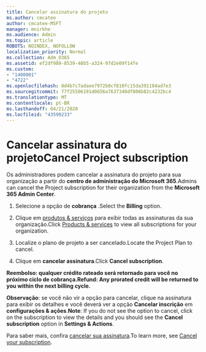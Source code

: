 ```yaml
---
title: Cancelar assinatura do projeto
ms.author: cmcatee
author: cmcatee-MSFT
manager: mnirkhe
ms.audience: Admin
ms.topic: article
ROBOTS: NOINDEX, NOFOLLOW
localization_priority: Normal
ms.collection: Adm_O365
ms.assetid: ef2df989-8539-48b5-a324-97d2e09f14fe
ms.custom:
- "1400001"
- "4722"
ms.openlocfilehash: 0d4b7c7adaee7972b0cf810fc15da391184ad7e3
ms.sourcegitcommit: f7f25506191d0656a7637340df806b82c4232bc4
ms.translationtype: MT
ms.contentlocale: pt-BR
ms.lasthandoff: 04/21/2020
ms.locfileid: "43599233"
---
```

# <a name="cancel-project-subscription"></a><span data-ttu-id="425ba-102">Cancelar assinatura do projeto</span><span class="sxs-lookup"><span data-stu-id="425ba-102">Cancel Project subscription</span></span>

<span data-ttu-id="425ba-103">Os administradores podem cancelar a assinatura do projeto para sua organização a partir do **centro de administração do Microsoft 365**.</span><span class="sxs-lookup"><span data-stu-id="425ba-103">Admins can cancel the Project subscription for their organization from the **Microsoft 365 Admin Center**.</span></span> 

1. <span data-ttu-id="425ba-104">Selecione a opção de **cobrança** .</span><span class="sxs-lookup"><span data-stu-id="425ba-104">Select the **Billing** option.</span></span>

2. <span data-ttu-id="425ba-105">Clique em [produtos & serviços](https://go.microsoft.com/fwlink/p/?linkid=842054) para exibir todas as assinaturas da sua organização.</span><span class="sxs-lookup"><span data-stu-id="425ba-105">Click [Products & services](https://go.microsoft.com/fwlink/p/?linkid=842054) to view all subscriptions for your organization.</span></span>

3. <span data-ttu-id="425ba-106">Localize o plano de projeto a ser cancelado.</span><span class="sxs-lookup"><span data-stu-id="425ba-106">Locate the Project Plan to cancel.</span></span>

4. <span data-ttu-id="425ba-107">Clique em **cancelar assinatura**.</span><span class="sxs-lookup"><span data-stu-id="425ba-107">Click **Cancel subscription**.</span></span>

<span data-ttu-id="425ba-108">**Reembolso: qualquer crédito rateado será retornado para você no próximo ciclo de cobrança.**</span><span class="sxs-lookup"><span data-stu-id="425ba-108">**Refund: Any prorated credit will be returned to you within the next billing cycle.**</span></span> 

<span data-ttu-id="425ba-109">**Observação**: se você não vir a opção para cancelar, clique na assinatura para exibir os detalhes e você deverá ver a opção **Cancelar inscrição** em **configurações & ações**.</span><span class="sxs-lookup"><span data-stu-id="425ba-109">**Note**: If you do not see the option to cancel, click on the subscription to view the details and you should see the **Cancel subscription** option in **Settings & Actions**.</span></span> 

<span data-ttu-id="425ba-110">Para saber mais, confira [cancelar sua assinatura](https://docs.microsoft.com/office365/admin/subscriptions-and-billing/cancel-your-subscription).</span><span class="sxs-lookup"><span data-stu-id="425ba-110">To learn more, see [Cancel your subscription](https://docs.microsoft.com/office365/admin/subscriptions-and-billing/cancel-your-subscription).</span></span> 

